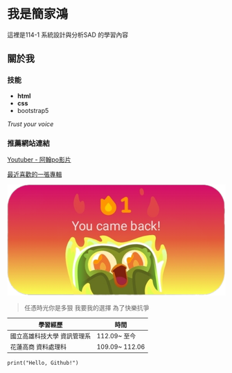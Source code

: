 # 我是簡家鴻
這裡是114-1 系統設計與分析SAD 的學習內容
## 關於我

### 技能
* __html__
* __css__
* bootstrap5

*Trust your voice*

### 推薦網站連結
[Youtuber - 阿翰po影片](https://www.youtube.com/@hanhanpovideo)

[最近喜歡的一張專輯](https://open.spotify.com/album/1Q0kTJx8DrQd8RJW9L7eIN?si=P9fGpQTBSE-Mm2qUhGvbJg)

![重新用doulingo的第一天](duolingo.png)

>任憑時光你是多狠 我要我的選擇 為了快樂抗爭

|  學習經歷   | 時間  |
|  ----  | ----  |
| 國立高雄科技大學 資訊管理系 | 112.09~ 至今 |
| 花蓮高商 資料處理科 | 109.09~ 112.06 |

```
print("Hello, Github!")
```

